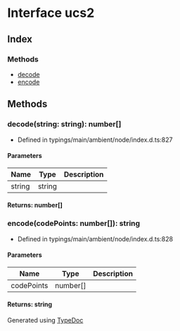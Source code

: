 # Interface ucs2


## Index

### Methods
* [decode](_typings_main_ambient_node_index_d_._punycode_.ucs2.md#decode)
* [encode](_typings_main_ambient_node_index_d_._punycode_.ucs2.md#encode)

## Methods

### decode(string: string): number[]
  
* Defined in typings/main/ambient/node/index.d.ts:827


#### Parameters

| Name | Type | Description |
| ---- | ---- | ---- |
| string | string|  |

#### Returns: number[]

### encode(codePoints: number[]): string
  
* Defined in typings/main/ambient/node/index.d.ts:828


#### Parameters

| Name | Type | Description |
| ---- | ---- | ---- |
| codePoints | number[]|  |

#### Returns: string


Generated using [TypeDoc](http://typedoc.io)
